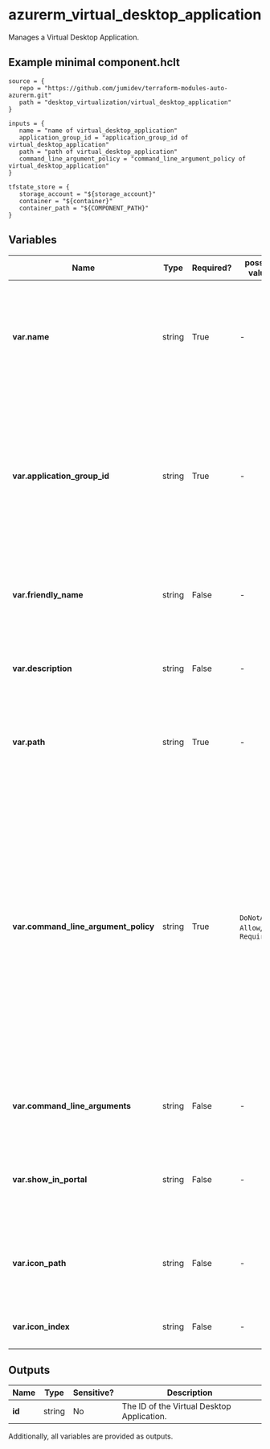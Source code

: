 # azurerm_virtual_desktop_application

Manages a Virtual Desktop Application.

## Example minimal component.hclt

```hcl
source = {
   repo = "https://github.com/jumidev/terraform-modules-auto-azurerm.git" 
   path = "desktop_virtualization/virtual_desktop_application" 
}

inputs = {
   name = "name of virtual_desktop_application" 
   application_group_id = "application_group_id of virtual_desktop_application" 
   path = "path of virtual_desktop_application" 
   command_line_argument_policy = "command_line_argument_policy of virtual_desktop_application" 
}

tfstate_store = {
   storage_account = "${storage_account}" 
   container = "${container}" 
   container_path = "${COMPONENT_PATH}" 
}

```

## Variables

| Name | Type | Required? |  possible values |  Description |
| ---- | ---- | --------- |  ----------- | ----------- |
| **var.name** | string | True | -  |  The name of the Virtual Desktop Application. Changing the name forces a new resource to be created. | 
| **var.application_group_id** | string | True | -  |  Resource ID for a Virtual Desktop Application Group to associate with the Virtual Desktop Application. Changing this forces a new resource to be created. | 
| **var.friendly_name** | string | False | -  |  Option to set a friendly name for the Virtual Desktop Application. | 
| **var.description** | string | False | -  |  Option to set a description for the Virtual Desktop Application. | 
| **var.path** | string | True | -  |  The file path location of the app on the Virtual Desktop OS. | 
| **var.command_line_argument_policy** | string | True | `DoNotAllow`, `Allow`, `Require`  |  Specifies whether this published application can be launched with command line arguments provided by the client, command line arguments specified at publish time, or no command line arguments at all. Possible values include: `DoNotAllow`, `Allow`, `Require`. | 
| **var.command_line_arguments** | string | False | -  |  Command Line Arguments for Virtual Desktop Application. | 
| **var.show_in_portal** | string | False | -  |  Specifies whether to show the RemoteApp program in the RD Web Access server. | 
| **var.icon_path** | string | False | -  |  Specifies the path for an icon which will be used for this Virtual Desktop Application. | 
| **var.icon_index** | string | False | -  |  The index of the icon you wish to use. | 



## Outputs

| Name | Type | Sensitive? | Description |
| ---- | ---- | --------- | --------- |
| **id** | string | No  | The ID of the Virtual Desktop Application. | 

Additionally, all variables are provided as outputs.
